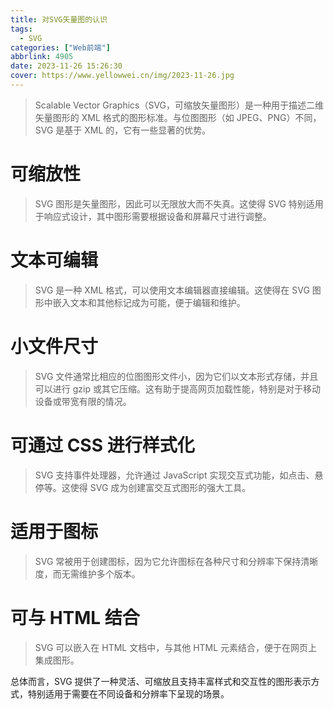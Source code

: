 ```yaml
---
title: 对SVG矢量图的认识
tags:
  - SVG
categories: ["Web前端"]
abbrlink: 4905
date: 2023-11-26 15:26:30
cover: https://www.yellowwei.cn/img/2023-11-26.jpg
---
```


> Scalable Vector Graphics（SVG，可缩放矢量图形）是一种用于描述二维矢量图形的 XML 格式的图形标准。与位图图形（如 JPEG、PNG）不同，SVG 是基于 XML 的，它有一些显著的优势。

# 可缩放性

> SVG 图形是矢量图形，因此可以无限放大而不失真。这使得 SVG 特别适用于响应式设计，其中图形需要根据设备和屏幕尺寸进行调整。

# 文本可编辑

> SVG 是一种 XML 格式，可以使用文本编辑器直接编辑。这使得在 SVG 图形中嵌入文本和其他标记成为可能，便于编辑和维护。

# 小文件尺寸

> SVG 文件通常比相应的位图图形文件小，因为它们以文本形式存储，并且可以进行 gzip 或其它压缩。这有助于提高网页加载性能，特别是对于移动设备或带宽有限的情况。

# 可通过 CSS 进行样式化

> SVG 支持事件处理器，允许通过 JavaScript 实现交互式功能，如点击、悬停等。这使得 SVG 成为创建富交互式图形的强大工具。

# 适用于图标

> SVG 常被用于创建图标，因为它允许图标在各种尺寸和分辨率下保持清晰度，而无需维护多个版本。

# 可与 HTML 结合

> SVG 可以嵌入在 HTML 文档中，与其他 HTML 元素结合，便于在网页上集成图形。

总体而言，SVG 提供了一种灵活、可缩放且支持丰富样式和交互性的图形表示方式，特别适用于需要在不同设备和分辨率下呈现的场景。
